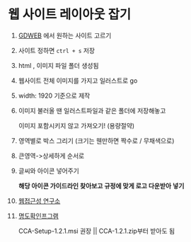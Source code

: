 # 웹 사이트 레이아웃 잡기

1. [GDWEB](http://www.gdweb.co.kr/main/index.asp) 에서 원하는 사이트 고르기

2. 사이트 정하면 `ctrl + s` 저장

3. html , 이미지 파일 폴더 생성됨

4. 웹사이트 전체 이미지를  가지고 일러스트로 go

5. width: 1920 기준으로 제작 

6. 이미지 불러올 땐 일러스트파일과 같은 폴더에 저장해놓고

   이미지 포함시키지 않고 가져오기! (용량절약)

7. 영역별로 박스 그리기 (크기는 웬만하면 짝수로 / 무채색으로)

8. 큰영역->상세하게 순서로 

9. 글씨와 아이콘 넣어주기

   **해당 아이콘 가이드라인 찾아보고 규정에 맞게 로고 다운받아 넣기**
   
10. [웹접근성 연구소](https://www.wah.or.kr:444/)

11. [명도확인프그램](https://developer.paciellogroup.com/resources/contrastanalyser/)

    CCA-Setup-1.2.1.msi 권장 || CCA-1.2.1.zip부터 받아도 됨